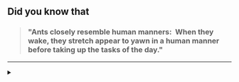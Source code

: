 ## Did you know that

<h3>
  <blockquote>
<!--START_SECTION:debris-->                                                                                                                                                                         
"Ants closely resemble human manners:  When they wake, they stretch  appear to yawn in a human manner before taking up the tasks of the day."
<!--END_SECTION:debris-->
  </blockquote>
</h3>

-----

<details>
  <summary></summary>

<img src="https://github-readme-stats.vercel.app/api?show_icons=true&hide=issues&username=ekickx"> <img src="https://github-readme-stats.vercel.app/api/top-langs/?layout=compact&username=ekickx">

</details>
